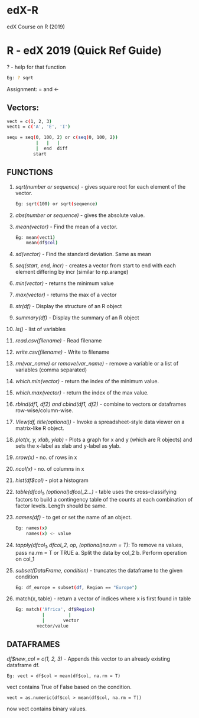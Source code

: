 # edX-R
edX Course on R (2019)
# R - edX 2019 (Quick Ref Guide)

? <function> - help for that function
```sh
Eg: ? sqrt
```

Assignment: = and <-

## Vectors:
```sh
vect = c(1, 2, 3)
vect1 = c('A', 'E', 'I')
```
```sh
sequ = seq(0, 100, 2) or c(seq(0, 100, 2))
		   |   |   |
		   |  end  diff
		  start
```

## FUNCTIONS

1. *sqrt(number or sequence)* - gives square root for each element of the vector.
	```sh
	Eg: sqrt(100) or sqrt(sequence)
	```

2. *abs(number or sequence)* - gives the absolute value.

3. *mean(vector)* - Find the mean of a vector.
	```sh
	Eg: mean(vect1) 
	    mean(df$col)
	```

4. *sd(vector)* - Find the standard deviation. Same as mean

5. *seq(start, end, incr)* - creates a vector from start to end with each element differing by incr (similar to np.arange)

6. *min(vector)* - returns the minimum value 

7. *max(vector)* - returns the max of a vector

8. *str(df)* - Display the structure of an R object

9. *summary(df)* - Display the summary of an R object

10. *ls()* - list of variables

11. *read.csv(filename)* - Read filename

12. *write.csv(filename)* - Write to filename

13. *rm(var_name) or remove(var_name)* - remove a variable or a list of variables (comma separated)

14. *which.min(vector)* - return the index of the minimum value.

15. *which.max(vector)* - return the index of the max value.

16. *rbind(df1, df2) and cbind(df1, df2)* - combine to vectors or dataframes row-wise/column-wise. 

17. *View(df, title(optional))* - Invoke a spreadsheet-style data viewer on a matrix-like R object.

18. *plot(x, y, xlab, ylab)* - Plots a graph for x and y (which are R objects) and sets the x-label as xlab and y-label as ylab.

19. *nrow(x)* - no. of rows in x

20. *ncol(x)* - no. of columns in x

21. *hist(df$col)* - plot a histogram

22. *table(df$col_1, (optional)df$col_2...)* - table uses the cross-classifying factors to build a contingency table of the counts at each combination of factor levels. Length should be same.

23. *names(df)* - to get or set the name of an object.
    ```sh
	Eg: names(x)
		names(x) <- value
    ```
24. *tapply(df$col_1, df$col_2, op, (optional)na.rm = T)*: To remove na values, pass na.rm = T or TRUE
	a. Split the data by col_2
	b. Perform operation on col_1

25. *subset(DataFrame, condition)* - truncates the dataframe to the given condition
	```sh
	Eg: df_europe = subset(df, Region == "Europe") 
	```

26. match(x, table) - return a vector of indices where x is first found in table
	```sh
	Eg: match('Africa', df$Region)
		      |	    	|
		      |	      vector
		    vector/value 
    ```

## DATAFRAMES

*df$new_col = c(1, 2, 3)* - Appends this vector to an already existing dataframe df.

    Eg: vect = df$col > mean(df$col, na.rm = T)

vect contains True of False based on the condition.

    vect = as.numeric(df$col > mean(df$col, na.rm = T))
    
now vect contains binary values.
